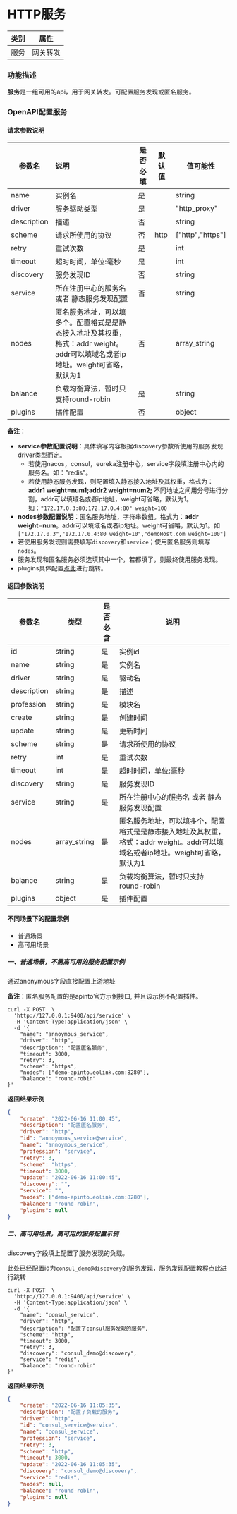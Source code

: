 # HTTP服务


| 类别 | 属性     |
| ---- | -------- |
| 服务 | 网关转发 |



### 功能描述

**服务**是一组可用的api，用于网关转发。可配置服务发现或匿名服务。



### OpenAPI配置服务

#### 请求参数说明


| 参数名              | 说明                                                         | 是否必填 | 默认值 | 值可能性        |
| ------------------- | :----------------------------------------------------------- | -------- | ------ | --------------- |
| name                | 实例名                                                       | 是       |        | string          |
| driver              | 服务驱动类型                                                 | 是       |        | "http_proxy"    |
| description         | 描述                                                         | 否       |        | string          |
| scheme              | 请求所使用的协议                                             | 否       | http   | ["http","https"] |
| retry               | 重试次数                                                     | 是       |        | int             |
| timeout             | 超时时间，单位:毫秒                                          | 是       |        | int             |
| discovery  | 服务发现ID                                                   | 否       |        | string          |
| service           | 所在注册中心的服务名 或者 静态服务发现配置            | 否       |        | string          |
| nodes | 匿名服务地址，可以填多个。配置格式是是静态接入地址及其权重，格式：addr weight。addr可以填域名或者ip地址。weight可省略，默认为1 | 否       |        | array_string    |
| balance | 负载均衡算法，暂时只支持round-robin                          | 是       |        | string          |
| plugins             | 插件配置                                                     | 否       |        | object          |

**备注**：

* **service参数配置说明**：具体填写内容根据discovery参数所使用的服务发现driver类型而定。
  - 若使用nacos，consul，eureka注册中心，service字段填注册中心内的服务名。如："redis"。
  - 若使用静态服务发现，则配置填入静态接入地址及其权重，格式为：**addr1 weight=num1;addr2 weight=num2;** 不同地址之间用分号进行分割，addr可以填域名或者ip地址，weight可省略，默认为1。如：`"172.17.0.3:80;172.17.0.4:80" weight=100`
* **nodes参数配置说明**：匿名服务地址，字符串数组。格式为：**addr weight=num**。addr可以填域名或者ip地址。weight可省略，默认为1。如`["172.17.0.3","172.17.0.4:80 weight=10","demoHost.com weight=100"]`
* 若使用服务发现则需要填写`discovery`和`service`；使用匿名服务则填写`nodes`。
* 服务发现和匿名服务必须选填其中一个，若都填了，则最终使用服务发现。
* plugins具体配置[点此](/docs/apinto/plugins)进行跳转。

#### 返回参数说明


| 参数名      | 类型         | 是否必含 | 说明                                                         |
| ----------- | ------------ | -------- | ------------------------------------------------------------ |
| id          | string       | 是       | 实例id                                                       |
| name        | string       | 是       | 实例名                                                       |
| driver      | string       | 是       | 驱动名                                                       |
| description | string       | 是       | 描述                                                         |
| profession  | string       | 是       | 模块名                                                       |
| create      | string       | 是       | 创建时间                                                     |
| update      | string       | 是       | 更新时间                                                     |
| scheme      | string       | 是       | 请求所使用的协议                                             |
| retry       | int          | 是       | 重试次数                                                     |
| timeout     | int          | 是       | 超时时间，单位:毫秒                                          |
| discovery   | string       | 是       | 服务发现ID                                                   |
| service     | string       | 是       | 所在注册中心的服务名 或者 静态服务发现配置                   |
| nodes       | array_string | 是       | 匿名服务地址，可以填多个，配置格式是是静态接入地址及其权重，格式：addr weight。addr可以填域名或者ip地址。weight可省略，默认为1 |
| balance     | string       | 是       | 负载均衡算法，暂时只支持round-robin                          |
| plugins     | object       | 是       | 插件配置                                                     |



#### 不同场景下的配置示例

* 普通场景
* 高可用场景



##### 一、普通场景，不需高可用的服务配置示例

通过anonymous字段直接配置上游地址

**备注**：匿名服务配置的是apinto官方示例接口, 并且该示例不配置插件。

```shell
curl -X POST  \
  'http://127.0.0.1:9400/api/service' \
  -H 'Content-Type:application/json' \
  -d '{
	"name": "annoymous_service",
	"driver": "http",
	"description": "配置匿名服务",
	"timeout": 3000,
	"retry": 3,
	"scheme": "https",
	"nodes": ["demo-apinto.eolink.com:8280"],
	"balance": "round-robin"
}'
```

**返回结果示例**

```json
{
	"create": "2022-06-16 11:00:45",
	"description": "配置匿名服务",
	"driver": "http",
	"id": "annoymous_service@service",
	"name": "annoymous_service",
	"profession": "service",
	"retry": 3,
	"scheme": "https",
	"timeout": 3000,
	"update": "2022-06-16 11:00:45",
	"discovery": "",
    "service": "",
    "nodes": ["demo-apinto.eolink.com:8280"],
	"balance": "round-robin",
	"plugins": null
}
```



##### 二、高可用场景，高可用的服务配置示例

discovery字段填上配置了服务发现的负载。

此处已经配置id为`consul_demo@discovery`的服务发现，服务发现配置教程[点此](/docs/apinto/discovery/index.md)进行跳转

```shell
curl -X POST  \
  'http://127.0.0.1:9400/api/service' \
  -H 'Content-Type:application/json' \
  -d '{
	"name": "consul_service",
	"driver": "http",
	"description": "配置了consul服务发现的服务",
	"scheme": "http",
	"timeout": 3000,
	"retry": 3,
	"discovery": "consul_demo@discovery",
	"service": "redis",
	"balance": "round-robin"
}'
```

**返回结果示例**

```json
{
	"create": "2022-06-16 11:05:35",
	"description": "配置了负载的服务",
	"driver": "http",
	"id": "consul_service@service",
	"name": "consul_service",
	"profession": "service",
	"retry": 3,
	"scheme": "http",
	"timeout": 3000,
	"update": "2022-06-16 11:05:35",
	"discovery": "consul_demo@discovery",
    "service": "redis",
	"nodes": null,
    "balance": "round-robin",
	"plugins": null
}
```

